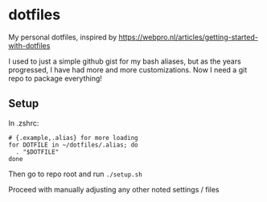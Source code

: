 # dotfiles

My personal dotfiles, inspired by https://webpro.nl/articles/getting-started-with-dotfiles

I used to just a simple github gist for my bash aliases, but as the years progressed, I have had more and more customizations.
Now I need a git repo to package everything!

## Setup
In .zshrc:
```
# {.example,.alias} for more loading
for DOTFILE in ~/dotfiles/.alias; do
  . "$DOTFILE"
done
```

Then go to repo root and run `./setup.sh`

Proceed with manually adjusting any other noted settings / files
